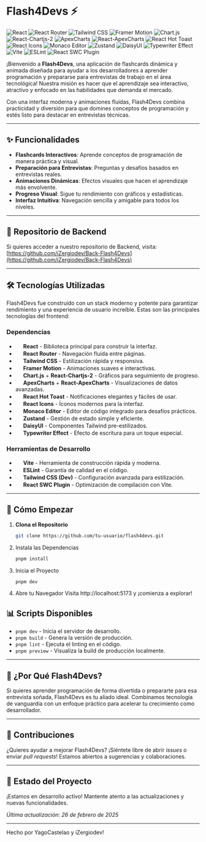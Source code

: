 # Flash4Devs ⚡

![React](https://img.shields.io/badge/React-18.3.1-61DAFB?logo=react)
![React Router](https://img.shields.io/badge/React_Router-7.1.5-CA4245?logo=reactrouter)
![Tailwind CSS](https://img.shields.io/badge/Tailwind_CSS-4.0.3-38B2AC?logo=tailwindcss)
![Framer Motion](https://img.shields.io/badge/Framer_Motion-12.2.0-0055FF?logo=framer)
![Chart.js](https://img.shields.io/badge/Chart.js-4.4.7-FE7773?logo=chartdotjs)
![React-Chartjs-2](https://img.shields.io/badge/React--Chartjs--2-5.3.0-FE7773)
![ApexCharts](https://img.shields.io/badge/ApexCharts-4.4.0-FF4560?logo=apexcharts)
![React-ApexCharts](https://img.shields.io/badge/React--ApexCharts-1.7.0-FF4560)
![React Hot Toast](https://img.shields.io/badge/React_Hot_Toast-2.5.1-F28C38)
![React Icons](https://img.shields.io/badge/React_Icons-5.4.0-61DAFB)
![Monaco Editor](https://img.shields.io/badge/Monaco_Editor-4.7.0-FF4081?logo=monacoeditor)
![Zustand](https://img.shields.io/badge/Zustand-5.0.3-7A7A7A?logo=zustand)
![DaisyUI](https://img.shields.io/badge/DaisyUI-4.12.23-5A0EF8?logo=daisyui)
![Typewriter Effect](https://img.shields.io/badge/Typewriter_Effect-2.21.0-333333)
![Vite](https://img.shields.io/badge/Vite-6.0.11-646CFF?logo=vite)
![ESLint](https://img.shields.io/badge/ESLint-9.17.0-4B32C3?logo=eslint)
![React SWC Plugin](https://img.shields.io/badge/React_SWC_Plugin-3.5.0-61DAFB)

¡Bienvenido a **Flash4Devs**, una aplicación de flashcards dinámica y animada diseñada para ayudar a los desarrolladores a aprender programación y prepararse para entrevistas de trabajo en el área tecnológica! Nuestra misión es hacer que el aprendizaje sea interactivo, atractivo y enfocado en las habilidades que demanda el mercado.

Con una interfaz moderna y animaciones fluidas, Flash4Devs combina practicidad y diversión para que domines conceptos de programación y estés listo para destacar en entrevistas técnicas.

---

## ✨ Funcionalidades

- **Flashcards Interactivos**: Aprende conceptos de programación de manera práctica y visual.  
- **Preparación para Entrevistas**: Preguntas y desafíos basados en entrevistas reales.  
- **Animaciones Dinámicas**: Efectos visuales que hacen el aprendizaje más envolvente.  
- **Progreso Visual**: Sigue tu rendimiento con gráficos y estadísticas.  
- **Interfaz Intuitiva**: Navegación sencilla y amigable para todos los niveles.

---

## 🔗 Repositorio de Backend

Si quieres acceder a nuestro repositorio de Backend, visita:  
[https://github.com/iZergiodev/Back-Flash4Devs](https://github.com/iZergiodev/Back-Flash4Devs)

---

## 🛠️ Tecnologías Utilizadas

Flash4Devs fue construido con un stack moderno y potente para garantizar rendimiento y una experiencia de usuario increíble. Estas son las principales tecnologías del frontend:


### Dependencias
- <img src="https://cdn.jsdelivr.net/npm/simple-icons@v13/icons/react.svg" width="16" height="16" /> **React** - Biblioteca principal para construir la interfaz.  
- <img src="https://cdn.jsdelivr.net/npm/simple-icons@v13/icons/react.svg" width="16" height="16" /> **React Router** - Navegación fluida entre páginas.  
- <img src="https://cdn.jsdelivr.net/npm/simple-icons@v13/icons/tailwindcss.svg" width="16" height="16" /> **Tailwind CSS** - Estilización rápida y responsiva.  
- <img src="https://cdn.jsdelivr.net/npm/simple-icons@v13/icons/framer.svg" width="16" height="16" /> **Framer Motion** - Animaciones suaves e interactivas.  
- <img src="https://cdn.jsdelivr.net/npm/simple-icons@v13/icons/chartdotjs.svg" width="16" height="16" /> **Chart.js** + **React-Chartjs-2** - Gráficos para seguimiento de progreso.  
- <img src="https://cdn.jsdelivr.net/npm/simple-icons@v13/icons/apexcharts.svg" width="16" height="16" /> **ApexCharts** + **React-ApexCharts** - Visualizaciones de datos avanzadas.  
- <img src="https://cdn.jsdelivr.net/npm/simple-icons@v13/icons/react.svg" width="16" height="16" /> **React Hot Toast** - Notificaciones elegantes y fáciles de usar.  
- <img src="https://cdn.jsdelivr.net/npm/simple-icons@v13/icons/react.svg" width="16" height="16" /> **React Icons** - Íconos modernos para la interfaz.  
- <img src="https://cdn.jsdelivr.net/npm/simple-icons@v13/icons/monacoeditor.svg" width="16" height="16" /> **Monaco Editor** - Editor de código integrado para desafíos prácticos.  
- <img src="https://cdn.jsdelivr.net/npm/simple-icons@v13/icons/zustand.svg" width="16" height="16" /> **Zustand** - Gestión de estado simple y eficiente.  
- <img src="https://cdn.jsdelivr.net/npm/simple-icons@v13/icons/daisyui.svg" width="16" height="16" /> **DaisyUI** - Componentes Tailwind pre-estilizados.  
- <img src="https://cdn.jsdelivr.net/npm/simple-icons@v13/icons/react.svg" width="16" height="16" /> **Typewriter Effect** - Efecto de escritura para un toque especial.

### Herramientas de Desarrollo
- <img src="https://cdn.jsdelivr.net/npm/simple-icons@v13/icons/vite.svg" width="16" height="16" /> **Vite** - Herramienta de construcción rápida y moderna.  
- <img src="https://cdn.jsdelivr.net/npm/simple-icons@v13/icons/eslint.svg" width="16" height="16" /> **ESLint** - Garantía de calidad en el código.  
- <img src="https://cdn.jsdelivr.net/npm/simple-icons@v13/icons/tailwindcss.svg" width="16" height="16" /> **Tailwind CSS (Dev)** - Configuración avanzada para estilización.  
- <img src="https://cdn.jsdelivr.net/npm/simple-icons@v13/icons/react.svg" width="16" height="16" /> **React SWC Plugin** - Optimización de compilación con Vite.

---

## 🚀 Cómo Empezar

1. **Clona el Repositorio**  
   ```bash
   git clone https://github.com/tu-usuario/flash4devs.git

2. Instala las Dependencias
   ```bash
   pnpm install
   
3. Inicia el Proyecto
   ```bash
   pnpm dev

4. Abre tu Navegador
Visita http://localhost:5173 y ¡comienza a explorar!

## 📊 Scripts Disponibles

- `pnpm dev` - Inicia el servidor de desarrollo.  
- `pnpm build` - Genera la versión de producción.  
- `pnpm lint` - Ejecuta el linting en el código.  
- `pnpm preview` - Visualiza la build de producción localmente.

---

## 🌟 ¿Por Qué Flash4Devs?

Si quieres aprender programación de forma divertida o prepararte para esa entrevista soñada, Flash4Devs es tu aliado ideal. Combinamos tecnología de vanguardia con un enfoque práctico para acelerar tu crecimiento como desarrollador.

---

## 🤝 Contribuciones

¿Quieres ayudar a mejorar Flash4Devs? ¡Siéntete libre de abrir *issues* o enviar *pull requests*! Estamos abiertos a sugerencias y colaboraciones.

---

## 📅 Estado del Proyecto

¡Estamos en desarrollo activo! Mantente atento a las actualizaciones y nuevas funcionalidades.

*Última actualización: 26 de febrero de 2025*

---

Hecho por YagoCastelao y iZergiodev!
